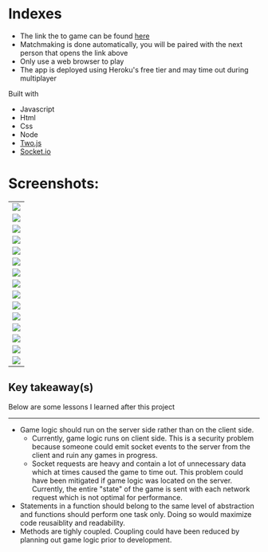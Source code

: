 # Indexes

* The link the to game can be found [here](https://gunkar-singh-indexes-game.herokuapp.com/)
* Matchmaking is done automatically, you will be paired with the next person that opens the link above
* Only use a web browser to play
* The app is deployed using Heroku's free tier and may time out during multiplayer

Built with
* Javascript
* Html
* Css
* Node
* [Two.js](https://two.js.org/)
* [Socket.io](https://socket.io/)

# Screenshots:

<div>
    <table>
      <tr >
          <td><img src="./screenshots/1-Screen Shot 2021-08-23 at 8.58.36 PM.png" ></td>
      </tr>
      <tr>
          <td><img src="./screenshots/2-Screen Shot 2021-08-23 at 8.58.53 PM.png" ></td>
      </tr>
      <tr>
          <td><img src="./screenshots/3-Screen Shot 2021-08-23 at 9.01.11 PM.png" ></td>
      </tr>
      <tr>
          <td><img src="./screenshots/4-Screen Shot 2021-08-23 at 9.03.28 PM.png" ></td>
      </tr>
      <tr>
          <td><img src="./screenshots/5-Screen Shot 2021-08-23 at 9.05.40 PM.png" ></td>
      </tr>
      <tr>
          <td><img src="./screenshots/6-Screen Shot 2021-08-23 at 9.06.51 PM.png" ></td>
      </tr>
      <tr>
          <td><img src="./screenshots/7-Screen Shot 2021-08-23 at 9.08.00 PM.png" ></td>
      </tr>
      <tr>
          <td><img src="./screenshots/8-Screen Shot 2021-08-23 at 9.08.38 PM.png" ></td>
      </tr>
      <tr>
          <td><img src="./screenshots/9-Screen Shot 2021-08-23 at 9.09.22 PM.png" ></td>
      </tr>
      <tr>
          <td><img src="./screenshots/10-Screen Shot 2021-08-23 at 9.09.44 PM.png" ></td>
      </tr>
      <tr>
          <td><img src="./screenshots/11-Screen Shot 2021-08-23 at 9.10.11 PM.png" ></td>
      </tr>
      <tr>
          <td><img src="./screenshots/12-Screen Shot 2021-08-23 at 9.10.32 PM.png" ></td>
      </tr>
      <tr>
          <td><img src="./screenshots/13-Screen Shot 2021-08-23 at 9.11.06 PM.png" ></td>
      </tr>
      <tr>
          <td><img src="./screenshots/14-Screen Shot 2021-08-23 at 9.11.24 PM.png" ></td>
      </tr>
      <tr>
          <td><img src="./screenshots/15-Screen Shot 2021-08-23 at 9.11.35 PM.png" ></td>
      </tr>
    </table>
</div>

## Key takeaway(s)

Below are some lessons I learned after this project

<hr />

* Game logic should run on the server side rather than on the client side. 
   * Currently, game logic runs on client side. This is a security problem because someone could emit socket events to the server from the client and ruin any games in progress.
   * Socket requests are heavy and contain a lot of unnecessary data which at times caused the game to time out. This problem could have been mitigated if game logic was located on the server. Currently, the entire "state" of the game is sent with each network request which is not optimal for performance.
 * Statements in a function should belong to the same level of abstraction and functions should perform one task only. Doing so would maximize code reusaiblity and readability.
 * Methods are tighly coupled. Coupling could have been reduced by planning out game logic prior to development. 
